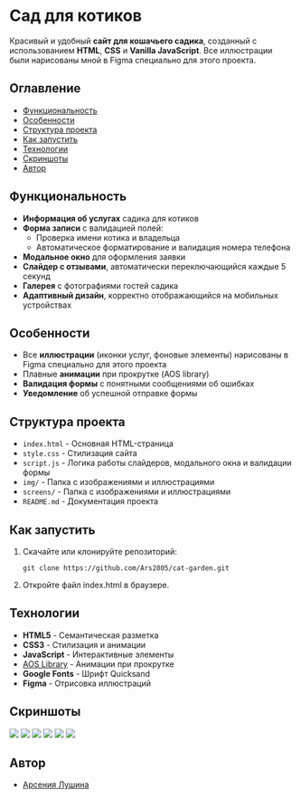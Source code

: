 # Сад для котиков

Красивый и удобный **сайт для кошачьего садика**, созданный с использованием **HTML**, **CSS** и **Vanilla JavaScript**. Все иллюстрации были нарисованы мной в Figma специально для этого проекта.

## Оглавление

- [Функциональность](#функциональность)
- [Особенности](#особенности)
- [Структура проекта](#структура-проекта)
- [Как запустить](#как-запустить)
- [Технологии](#технологии)
- [Скриншоты](#скриншоты)
- [Автор](#автор)

## Функциональность

- **Информация об услугах** садика для котиков
- **Форма записи** с валидацией полей:
  - Проверка имени котика и владельца
  - Автоматическое форматирование и валидация номера телефона
- **Модальное окно** для оформления заявки
- **Слайдер с отзывами**, автоматически переключающийся каждые 5 секунд
- **Галерея** с фотографиями гостей садика
- **Адаптивный дизайн**, корректно отображающийся на мобильных устройствах

## Особенности

- Все **иллюстрации** (иконки услуг, фоновые элементы) нарисованы в Figma специально для этого проекта
- Плавные **анимации** при прокрутке (AOS library)
- **Валидация формы** с понятными сообщениями об ошибках
- **Уведомление** об успешной отправке формы

## Структура проекта

- `index.html` - Основная HTML-страница
- `style.css` - Стилизация сайта
- `script.js` - Логика работы слайдеров, модального окна и валидации формы
- `img/` - Папка с изображениями и иллюстрациями
- `screens/` - Папка с изображениями и иллюстрациями
- `README.md` - Документация проекта

## Как запустить

1. Скачайте или клонируйте репозиторий:

   ```
   git clone https://github.com/Ars2805/cat-garden.git
   ```

2. Откройте файл index.html в браузере.

## Технологии

- **HTML5** - Семантическая разметка
- **CSS3** - Стилизация и анимации
- **JavaScript** - Интерактивные элементы
- [AOS Library](https://michalsnik.github.io/aos/) - Анимации при прокрутке
- **Google Fonts** - Шрифт Quicksand
- **Figma** - Отрисовка иллюстраций

## Скриншоты

![](screens/1.png)
![](screens/2.png)
![](screens/3.png)
![](screens/4.png)
![](screens/5.png)
![](screens/6.png)

## Автор

- [Арсения Лушина](https://github.com/Ars2805)